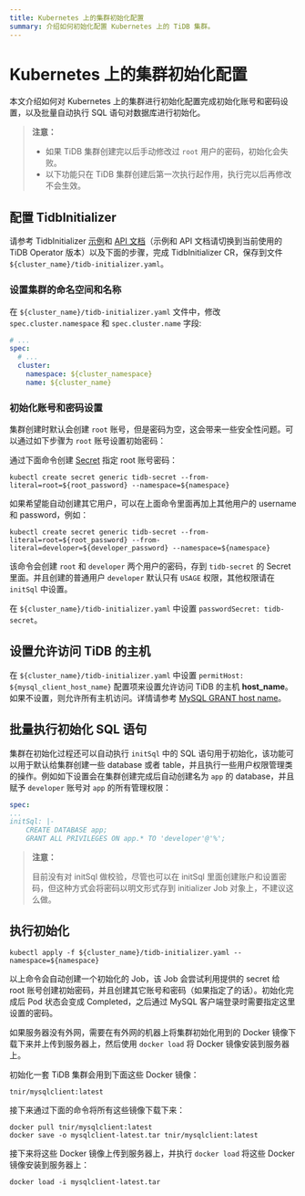 ```yaml
---
title: Kubernetes 上的集群初始化配置
summary: 介绍如何初始化配置 Kubernetes 上的 TiDB 集群。
---
```


# Kubernetes 上的集群初始化配置

本文介绍如何对 Kubernetes 上的集群进行初始化配置完成初始化账号和密码设置，以及批量自动执行 SQL 语句对数据库进行初始化。

> **注意：**
>
> * 如果 TiDB 集群创建完以后手动修改过 `root` 用户的密码，初始化会失败。
> * 以下功能只在 TiDB 集群创建后第一次执行起作用，执行完以后再修改不会生效。

## 配置 TidbInitializer

请参考 TidbInitializer [示例](https://github.com/pingcap/tidb-operator/blob/v1.3.9/manifests/initializer/tidb-initializer.yaml)和 [API 文档](https://github.com/pingcap/tidb-operator/blob/master/docs/api-references/docs.md)（示例和 API 文档请切换到当前使用的 TiDB Operator 版本）以及下面的步骤，完成 TidbInitializer CR，保存到文件 `${cluster_name}/tidb-initializer.yaml`。

### 设置集群的命名空间和名称

在 `${cluster_name}/tidb-initializer.yaml` 文件中，修改 `spec.cluster.namespace` 和 `spec.cluster.name` 字段:


```yaml
# ...
spec:
  # ...
  cluster:
    namespace: ${cluster_namespace}
    name: ${cluster_name}
```

### 初始化账号和密码设置

集群创建时默认会创建 `root` 账号，但是密码为空，这会带来一些安全性问题。可以通过如下步骤为 `root` 账号设置初始密码：

通过下面命令创建 [Secret](https://kubernetes.io/docs/concepts/configuration/secret/) 指定 root 账号密码：


```shell
kubectl create secret generic tidb-secret --from-literal=root=${root_password} --namespace=${namespace}
```

如果希望能自动创建其它用户，可以在上面命令里面再加上其他用户的 username 和 password，例如：


```shell
kubectl create secret generic tidb-secret --from-literal=root=${root_password} --from-literal=developer=${developer_password} --namespace=${namespace}
```

该命令会创建 `root` 和 `developer` 两个用户的密码，存到 `tidb-secret` 的 Secret 里面。并且创建的普通用户 `developer` 默认只有 `USAGE` 权限，其他权限请在 `initSql` 中设置。

在 `${cluster_name}/tidb-initializer.yaml` 中设置 `passwordSecret: tidb-secret`。

## 设置允许访问 TiDB 的主机

在 `${cluster_name}/tidb-initializer.yaml` 中设置 `permitHost: ${mysql_client_host_name}` 配置项来设置允许访问 TiDB 的主机 **host_name**。如果不设置，则允许所有主机访问。详情请参考 [MySQL GRANT host name](https://dev.mysql.com/doc/refman/5.7/en/grant.html)。

## 批量执行初始化 SQL 语句

集群在初始化过程还可以自动执行 `initSql` 中的 SQL 语句用于初始化，该功能可以用于默认给集群创建一些 database 或者 table，并且执行一些用户权限管理类的操作。例如如下设置会在集群创建完成后自动创建名为 `app` 的 database，并且赋予 `developer` 账号对 `app` 的所有管理权限：


```yaml
spec:
...
initSql: |-
    CREATE DATABASE app;
    GRANT ALL PRIVILEGES ON app.* TO 'developer'@'%';
```

> **注意：**
>
> 目前没有对 initSql 做校验，尽管也可以在 initSql 里面创建账户和设置密码，但这种方式会将密码以明文形式存到 initializer Job 对象上，不建议这么做。

## 执行初始化


```shell
kubectl apply -f ${cluster_name}/tidb-initializer.yaml --namespace=${namespace}
```

以上命令会自动创建一个初始化的 Job，该 Job 会尝试利用提供的 secret 给 root 账号创建初始密码，并且创建其它账号和密码（如果指定了的话）。初始化完成后 Pod 状态会变成 Completed，之后通过 MySQL 客户端登录时需要指定这里设置的密码。

如果服务器没有外网，需要在有外网的机器上将集群初始化用到的 Docker 镜像下载下来并上传到服务器上，然后使用 `docker load` 将 Docker 镜像安装到服务器上。

初始化一套 TiDB 集群会用到下面这些 Docker 镜像：

```shell
tnir/mysqlclient:latest
```

接下来通过下面的命令将所有这些镜像下载下来：


```shell
docker pull tnir/mysqlclient:latest
docker save -o mysqlclient-latest.tar tnir/mysqlclient:latest
```

接下来将这些 Docker 镜像上传到服务器上，并执行 `docker load` 将这些 Docker 镜像安装到服务器上：


```shell
docker load -i mysqlclient-latest.tar
```
